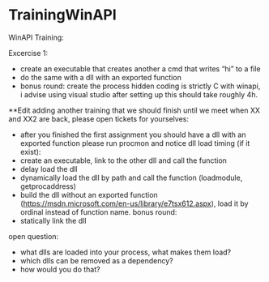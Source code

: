 # TrainingWinAPI
WinAPI Training:

Excercise 1:
   - create an executable that creates another a cmd that writes “hi” to a file
   - do the same with a dll with an exported function
   - bonus round: create the process hidden
  coding is strictly C with winapi, i advise using visual studio
  after setting up this should take roughly 4h.


**Edit
adding another training that we should finish until we meet when XX and XX2 are back, please open tickets for yourselves:
- after you finished the first assignment you should have a dll with an exported function
please run procmon and notice dll load timing (if it exist):
- create an executable, link to the other dll and call the function
- delay load the dll
- dynamically load the dll by path and call the function (loadmodule, getprocaddress)
- build the dll without an exported function (https://msdn.microsoft.com/en-us/library/e7tsx612.aspx), load it by ordinal instead of function name.
bonus round:
- statically link the dll

open question:
- what dlls are loaded into your process, what makes them load? 
- which dlls can be removed as a dependency? 
- how would you do that?
